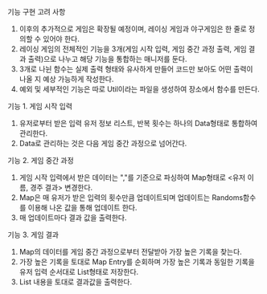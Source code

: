 기능 구현 고려 사항
1. 이후의 추가적으로 게임은 확장될 예정이며, 레이싱 게임과 야구게임은 한 줄로 정의할 수 있어야 한다.
2. 레이싱 게임의 전체적인 기능을 3개(게임 시작 입력, 게임 중간 과정 출력, 게임 결과 출력)으로 나누고 해당 기능을 통합하는 매니저를 둔다.
3. 3개로 나뉜 함수는 실제 출력 형태와 유사하게 만들어 코드만 보아도 어떤 출력이 나올 지 예상 가능하게 작성한다.
4. 예외 및 세부적인 기능은 따로 Util이라는 파일을 생성하여 장소에서 함수를 만든다.

기능 1. 게임 시작 입력
1. 유저로부터 받은 입력 유저 정보 리스트, 반복 횟수는 하나의 Data형태로 통합하여 관리한다.
2. Data로 관리하는 것은 다음 게임 중간 과정으로 넘어간다.

기능 2. 게임 중간 과정
1. 게임 시작 입력에서 받은 데이터는 ","를 기준으로 파싱하여 Map형태로 <유저 이름, 경주 결과> 변경한다.
2. Map은 매 유저가 받은 입력의 횟수만큼 업데이트되며 업데이트는 Randoms함수를 이용해 나온 값을 통해 업데이트 한다.
3. 매 업데이트마다 결과 값을 출력한다.

기능 3. 게임 결과
1. Map의 데이터를 게임 중간 과정으로부터 전달받아 가장 높은 기록을 찾는다.
2. 가장 높은 기록을 토대로 Map Entry를 순회하며 가장 높은 기록과 동일한 기록을 유저 입력 순서대로 List<String>형태로 저장한다.
3. List<String> 내용을 토대로 결과값을 출력한다.